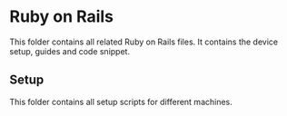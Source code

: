 # Ruby on Rails
This folder contains all related Ruby on Rails files. It contains the device setup, guides and code snippet.

## Setup
This folder contains all setup scripts for different machines.
